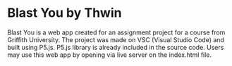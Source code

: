 # Blast You by Thwin

Blast You is a web app created for an assignment project for a course from Griffith University.
The project was made on VSC (Visual Studio Code) and built using P5.js. 
P5.js library is already included in the source code.
Users may use this web app by opening via live server on the index.html file.
